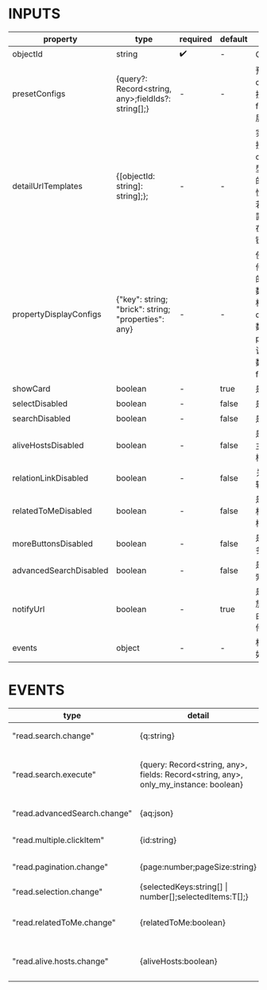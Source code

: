 [//]: # "business-bricks/cmdb-instances/instance-list.ts"

# INPUTS

| property               | type                                                | required | default | description                                                                                                                                  |
| ---------------------- | --------------------------------------------------- | -------- | ------- | -------------------------------------------------------------------------------------------------------------------------------------------- |
| objectId               | string                                              | ✔️       | -       | CMDB 模型 ID                                                                                                                                 |
| presetConfigs          | {query?: Record<string, any>;fieldIds?: string[];}  | -        | -       | 预设配置项，query 为默认的搜索参数，fieldIds 为默认展示列的属性 Id                                                                           |
| detailUrlTemplates     | {[objectId: string]: string];};                     | -        | -       | 实例详情查看链接。根据 objectId 在该模型的“showKey”属性列添加链接，若未配置“showKey”则在“名称”列添加链接                                     |
| propertyDisplayConfigs | {"key": string; "brick": string; "properties": any} | -        | -       | 使用其它展示构件展示某个属性的值，默认将行数据传入该展示构件的 dataSource 参数，可在 properties 指定该展示构件的参数（必须包含 fields 参数） |
| showCard               | boolean                                             | -        | true    | 是否展示卡片                                                                                                                                 |
| selectDisabled         | boolean                                             | -        | false   | 是否可勾选实例                                                                                                                               |
| searchDisabled         | boolean                                             | -        | false   | 是否可以搜索                                                                                                                                 |
| aliveHostsDisabled     | boolean                                             | -        | false   | 是否展示"正常主机"的勾选框。                                                                                                                 |
| relationLinkDisabled   | boolean                                             | -        | false   | 关系是否可以跳转                                                                                                                             |
| relatedToMeDisabled    | boolean                                             | -        | false   | 是否展示"与我相关"的勾选框。                                                                                                                 |
| moreButtonsDisabled    | boolean                                             | -        | false   | 是否展示"更多"的按钮。                                                                                                                       |
| advancedSearchDisabled | boolean                                             | -        | false   | 是否展示高级搜索                                                                                                                             |
| notifyUrl              | boolean                                             | -        | true    | 是否把搜索条件放上 url(刷新路由仍能保持条件)                                                                                                 |
| events                 | object                                              | -        | -       | 相关事件，具体如下表                                                                                                                         |

# EVENTS

| type                         | detail                                                                               | description                     |
| ---------------------------- | ------------------------------------------------------------------------------------ | ------------------------------- |
| "read.search.change"         | {q:string}                                                                           | 搜索参数变化                    |
| "read.search.execute"        | {query: Record<string, any>, fields: Record<string, any>, only_my_instance: boolean} | 搜索请求的实际参数（http body） |
| "read.advancedSearch.change" | {aq:json}                                                                            | 高级搜索参数变化                |
| "read.multiple.clickItem"    | {id:string}                                                                          | 点击某条实例                    |
| "read.pagination.change"     | {page:number;pageSize:string}                                                        | 页码和每页条数变化              |
| "read.selection.change"      | {selectedKeys:string[] \| number[];selectedItems:T[];}                               | 勾选变化                        |
| "read.relatedToMe.change"    | {relatedToMe:boolean}                                                                | "与我有关"勾选框变化            |
| "read.alive.hosts.change"    | {aliveHosts:boolean}                                                                 | "正常主机"勾选框变化            |

